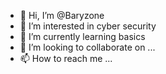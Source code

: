 - 👋 Hi, I’m @Baryzone
- 👀 I’m interested in cyber security
- 🌱 I’m currently learning basics
- 💞️ I’m looking to collaborate on ...
- 📫 How to reach me ...

<!---
Baryzone/Baryzone is a ✨ special ✨ repository because its `README.md` (this file) appears on your GitHub profile.
You can click the Preview link to take a look at your changes.
--->
